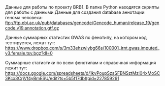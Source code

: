 Данные для работы по проекту BRB1.
В папке Python находятся скрипты для работы с данными
Данные для создания database аннотации генома человека:
ftp://ftp.ebi.ac.uk/pub/databases/gencode/Gencode_human/release_19/gencode.v19.annotation.gtf.gz

Данные суммарных статистик GWAS по фенотипу, на котором код тестируется, лежат тут:
https://www.dropbox.com/s/3m33ehzwlybg66s/100001_irnt.gwas.imputed_v3.female.tsv.bgz?dl=0

Суммарные статистики по всем фенотипам и справочная информация лежит тут:
https://docs.google.com/spreadsheets/d/1kvPoupSzsSFBNSztMzl04xMoSC3Kcx3CrjVf4yBmESU/edit?ts=5b5f17db#gid=227859291

